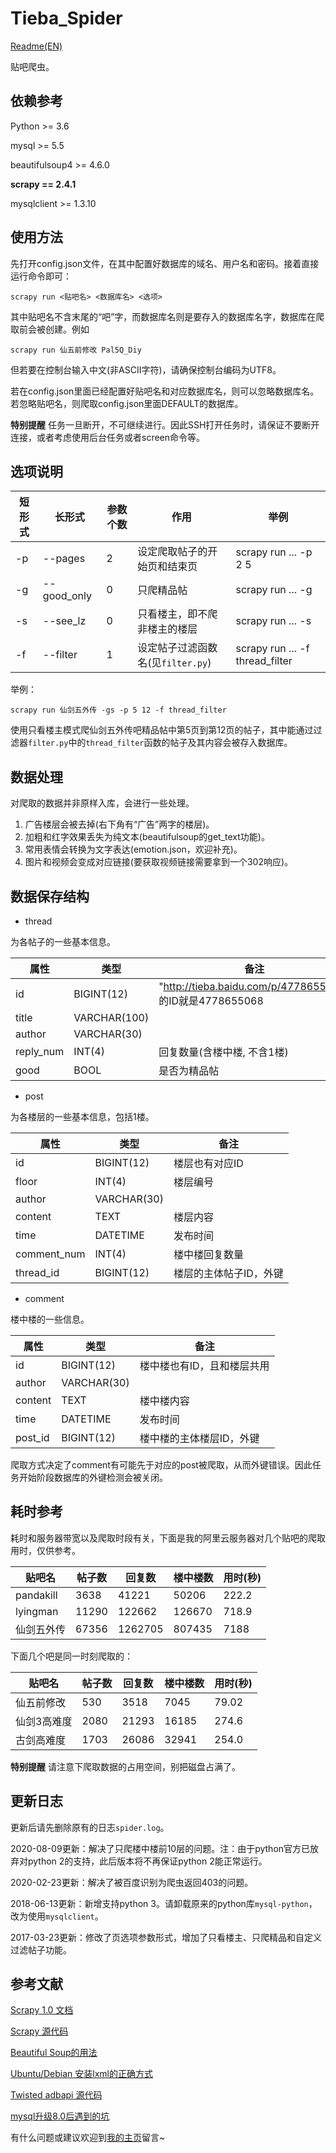 # Tieba_Spider
[Readme(EN)](README_en.md)

贴吧爬虫。


## 依赖参考
Python >= 3.6

mysql >= 5.5

beautifulsoup4 >= 4.6.0

**scrapy == 2.4.1**

mysqlclient >= 1.3.10

## 使用方法
先打开config.json文件，在其中配置好数据库的域名、用户名和密码。接着直接运行命令即可：
```
scrapy run <贴吧名> <数据库名> <选项>
```
其中贴吧名不含末尾的“吧”字，而数据库名则是要存入的数据库名字，数据库在爬取前会被创建。例如
```
scrapy run 仙五前修改 Pal5Q_Diy
```
但若要在控制台输入中文(非ASCII字符)，请确保控制台编码为UTF8。

若在config.json里面已经配置好贴吧名和对应数据库名，则可以忽略数据库名。若忽略贴吧名，则爬取config.json里面DEFAULT的数据库。

**特别提醒** 任务一旦断开，不可继续进行。因此SSH打开任务时，请保证不要断开连接，或者考虑使用后台任务或者screen命令等。

## 选项说明

|短形式|长形式     |参数个数|作用                              |举例                           |
|------|-----------|--------|----------------------------------|-------------------------------|
|-p    |--pages    |2       |设定爬取帖子的开始页和结束页      |scrapy run ... -p 2 5          |
|-g    |--good_only|0       |只爬精品帖                        |scrapy run ... -g              |
|-s    |--see_lz   |0       |只看楼主，即不爬非楼主的楼层      |scrapy run ... -s              |
|-f    |--filter   |1       |设定帖子过滤函数名(见`filter.py`) |scrapy run ... -f thread_filter| 

举例：
```
scrapy run 仙剑五外传 -gs -p 5 12 -f thread_filter
```
使用只看楼主模式爬仙剑五外传吧精品帖中第5页到第12页的帖子，其中能通过过滤器`filter.py`中的`thread_filter`函数的帖子及其内容会被存入数据库。

## 数据处理
对爬取的数据并非原样入库，会进行一些处理。

1. 广告楼层会被去掉(右下角有“广告”两字的楼层)。
2. 加粗和红字效果丢失为纯文本(beautifulsoup的get_text功能)。
3. 常用表情会转换为文字表达(emotion.json，欢迎补充)。
4. 图片和视频会变成对应链接(要获取视频链接需要拿到一个302响应)。

## 数据保存结构
 - thread
 
为各帖子的一些基本信息。

|属性     |类型        |备注                                                    |
|---------|------------|--------------------------------------------------------|
|id       |BIGINT(12)  |"http://tieba.baidu.com/p/4778655068" 的ID就是4778655068|
|title    |VARCHAR(100)|                                                        |
|author   |VARCHAR(30) |                                                        |
|reply_num|INT(4)      |回复数量(含楼中楼, 不含1楼)                             |
|good     |BOOL        |是否为精品帖                                            |


 - post

为各楼层的一些基本信息，包括1楼。

|属性       |类型       |备注                  |
|-----------|-----------|----------------------|
|id         |BIGINT(12) |楼层也有对应ID        |
|floor      |INT(4)     |楼层编号              |
|author     |VARCHAR(30)|                      |
|content    |TEXT       |楼层内容              |
|time       |DATETIME   |发布时间              |
|comment_num|INT(4)     |楼中楼回复数量        |
|thread_id  |BIGINT(12) |楼层的主体帖子ID，外键|


 - comment
 
楼中楼的一些信息。

|属性   |类型       |备注                      |
|-------|-----------|--------------------------|
|id     |BIGINT(12) |楼中楼也有ID，且和楼层共用|
|author |VARCHAR(30)|                          |
|content|TEXT       |楼中楼内容                |
|time   |DATETIME   |发布时间                  |
|post_id|BIGINT(12) |楼中楼的主体楼层ID，外键  |

爬取方式决定了comment有可能先于对应的post被爬取，从而外键错误。因此任务开始阶段数据库的外键检测会被关闭。

## 耗时参考
耗时和服务器带宽以及爬取时段有关，下面是我的阿里云服务器对几个贴吧的爬取用时，仅供参考。

|贴吧名    |帖子数|回复数 |楼中楼数|用时(秒)|
|----------|------|-------|--------|--------|
|pandakill |3638  |41221  |50206   |222.2   |
|lyingman  |11290 |122662 |126670  |718.9   |
|仙剑五外传|67356 |1262705|807435  |7188    |

下面几个吧是同一时刻爬取的：

|贴吧名     |帖子数|回复数|楼中楼数|用时(秒)|
|-----------|------|------|--------|--------|
|仙五前修改 |530   |3518  |7045    |79.02   |
|仙剑3高难度|2080  |21293 |16185   |274.6   |
|古剑高难度 |1703  |26086 |32941   |254.0   |

**特别提醒** 请注意下爬取数据的占用空间，别把磁盘占满了。

## 更新日志
更新后请先删除原有的日志`spider.log`。

2020-08-09更新：解决了只爬楼中楼前10层的问题。注：由于python官方已放弃对python 2的支持，此后版本将不再保证python 2能正常运行。

2020-02-23更新：解决了被百度识别为爬虫返回403的问题。

2018-06-13更新：新增支持python 3。请卸载原来的python库`mysql-python`，改为使用`mysqlclient`。

2017-03-23更新：修改了页选项参数形式，增加了只看楼主、只爬精品和自定义过滤帖子功能。

## 参考文献
[Scrapy 1.0 文档][1]

[Scrapy 源代码][2]

[Beautiful Soup的用法][3]

[Ubuntu/Debian 安装lxml的正确方式][4]

[Twisted adbapi 源代码][5]

[mysql升级8.0后遇到的坑][6]

有什么问题或建议欢迎到[我的主页][7]留言~

  [1]: http://scrapy-chs.readthedocs.io/zh_CN/1.0/
  [2]: https://coding.net/u/fmyl/p/scrapy
  [3]: https://cuiqingcai.com/1319.html
  [4]: http://www.cnblogs.com/numbbbbb/p/3434519.html
  [5]: https://github.com/twisted/twisted/blob/twisted-16.5.0/src/twisted/enterprise/adbapi.py
  [6]: https://www.shiqidu.com/d/358
  [7]: https://aqua.hk.cn/Programming/oew0fr/
